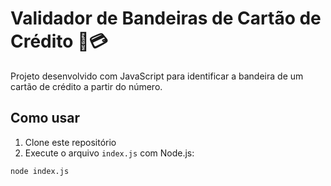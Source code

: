 # Validador de Bandeiras de Cartão de Crédito 🧾💳

Projeto desenvolvido com JavaScript para identificar a bandeira de um cartão de crédito a partir do número.

## Como usar

1. Clone este repositório
2. Execute o arquivo `index.js` com Node.js:

```bash
node index.js
